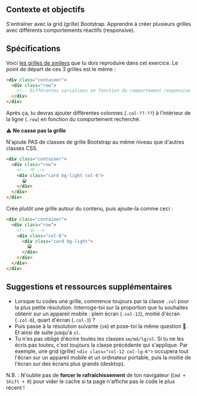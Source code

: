 ## Contexte et objectifs

S'entraîner avec la grid (grille) Bootstrap. Apprendre à créer plusieurs grilles avec différents comportements réactifs (responsive).

## Spécifications

Voici [les grilles de smileys](http://lewagon.github.io/bootstrap-challenges/01-New-Bootstrap-grid/) que tu dois reproduire dans cet exercice. Le point de départ de ces 3 grilles est le même :

```html
<div class="container">
  <div class="row">
    <!-- Différentes variations en fonction du comportement responsive souhaité -->
  </div>
</div>
```

Après ça, tu devras ajouter différentes colonnes (`.col-??-??`) à l'intérieur de la ligne (`.row`) en fonction du comportement recherché.

⚠️ **Ne casse pas la grille**

N'ajoute PAS de classes de grille Bootstrap au même niveau que d'autres classes CSS.

```html
<div class="container">
  <div class="row">
    <!-- 👎 -->
    <div class="card bg-light col-6">
      😀
    </div>
  </div>
</div>
```

Crée plutôt une grille autour du contenu, puis ajoute-la comme ceci :


```html
<div class="container">
  <div class="row">
    <!-- 👍 -->
    <div class="col-6">
      <div class="card bg-light">
        😀
      </div>
    </div>
  </div>
</div>
```

## Suggestions et ressources supplémentaires

- Lorsque tu codes une grille, commence toujours par la classe `.col` pour la plus petite résolution. Interroge-toi sur la proportion que tu souhaites obtenir sur un appareil mobile : plein écran (`.col-12`), moitié d'écran (`.col-6`), quart d'écran (`.col-3`) ?
- Puis passe à la résolution suivante (`sm`) et pose-toi la même question 🤔. Et ainsi de suite jusqu'à `xl`.
- Tu n'es pas obligé d'écrire toutes les classes `sm/md/lg/xl`. Si tu ne les écris pas toutes, c'est toujours la classe précédente qui s'applique. Par exemple, une grid (grille) `<div class="col-12 col-lg-6">` occupera tout l'écran sur un appareil mobile et un ordinateur portable, puis la moitié de l'écran sur des écrans plus grands (desktop).

N.B. : N'oublie pas de **forcer le rafraîchissement** de ton navigateur (`Cmd + Shift + R`) pour vider le cache si ta page n'affiche pas le code le plus récent !

